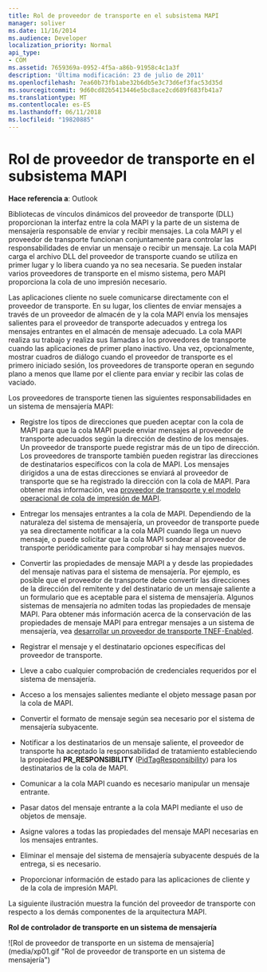 ```yaml
---
title: Rol de proveedor de transporte en el subsistema MAPI
manager: soliver
ms.date: 11/16/2014
ms.audience: Developer
localization_priority: Normal
api_type:
- COM
ms.assetid: 7659369a-0952-4f5a-a86b-91958c4c1a3f
description: 'Última modificación: 23 de julio de 2011'
ms.openlocfilehash: 7ea60b73fb1abe32b6db5e3c73d6ef3fac53d35d
ms.sourcegitcommit: 9d60cd82b5413446e5bc8ace2cd689f683fb41a7
ms.translationtype: MT
ms.contentlocale: es-ES
ms.lasthandoff: 06/11/2018
ms.locfileid: "19820885"
---
```

# <a name="transport-provider-role-in-the-mapi-subsystem"></a>Rol de proveedor de transporte en el subsistema MAPI
  
**Hace referencia a**: Outlook 
  
Bibliotecas de vínculos dinámicos del proveedor de transporte (DLL) proporcionan la interfaz entre la cola MAPI y la parte de un sistema de mensajería responsable de enviar y recibir mensajes. La cola MAPI y el proveedor de transporte funcionan conjuntamente para controlar las responsabilidades de enviar un mensaje o recibir un mensaje. La cola MAPI carga el archivo DLL del proveedor de transporte cuando se utiliza en primer lugar y lo libera cuando ya no sea necesaria. Se pueden instalar varios proveedores de transporte en el mismo sistema, pero MAPI proporciona la cola de uno impresión necesario.
  
Las aplicaciones cliente no suele comunicarse directamente con el proveedor de transporte. En su lugar, los clientes de enviar mensajes a través de un proveedor de almacén de y la cola MAPI envía los mensajes salientes para el proveedor de transporte adecuados y entrega los mensajes entrantes en el almacén de mensaje adecuado. La cola MAPI realiza su trabajo y realiza sus llamadas a los proveedores de transporte cuando las aplicaciones de primer plano inactivo. Una vez, opcionalmente, mostrar cuadros de diálogo cuando el proveedor de transporte es el primero iniciado sesión, los proveedores de transporte operan en segundo plano a menos que llame por el cliente para enviar y recibir las colas de vaciado. 
  
Los proveedores de transporte tienen las siguientes responsabilidades en un sistema de mensajería MAPI:
  
- Registre los tipos de direcciones que pueden aceptar con la cola de MAPI para que la cola MAPI puede enviar mensajes al proveedor de transporte adecuados según la dirección de destino de los mensajes. Un proveedor de transporte puede registrar más de un tipo de dirección. Los proveedores de transporte también pueden registrar las direcciones de destinatarios específicos con la cola de MAPI. Los mensajes dirigidos a una de estas direcciones se enviará al proveedor de transporte que se ha registrado la dirección con la cola de MAPI. Para obtener más información, vea [proveedor de transporte y el modelo operacional de cola de impresión de MAPI](transport-provider-and-mapi-spooler-operational-model.md).
    
- Entregar los mensajes entrantes a la cola de MAPI. Dependiendo de la naturaleza del sistema de mensajería, un proveedor de transporte puede ya sea directamente notificar a la cola MAPI cuando llega un nuevo mensaje, o puede solicitar que la cola MAPI sondear al proveedor de transporte periódicamente para comprobar si hay mensajes nuevos.
    
- Convertir las propiedades de mensaje MAPI a y desde las propiedades del mensaje nativas para el sistema de mensajería. Por ejemplo, es posible que el proveedor de transporte debe convertir las direcciones de la dirección del remitente y del destinatario de un mensaje saliente a un formulario que es aceptable para el sistema de mensajería. Algunos sistemas de mensajería no admiten todas las propiedades de mensaje MAPI. Para obtener más información acerca de la conservación de las propiedades de mensaje MAPI para entregar mensajes a un sistema de mensajería, vea [desarrollar un proveedor de transporte TNEF-Enabled](developing-a-tnef-enabled-transport-provider.md).
    
- Registrar el mensaje y el destinatario opciones específicas del proveedor de transporte.
    
- Lleve a cabo cualquier comprobación de credenciales requeridos por el sistema de mensajería.
    
- Acceso a los mensajes salientes mediante el objeto message pasan por la cola de MAPI.
    
- Convertir el formato de mensaje según sea necesario por el sistema de mensajería subyacente.
    
- Notificar a los destinatarios de un mensaje saliente, el proveedor de transporte ha aceptado la responsabilidad de tratamiento estableciendo la propiedad **PR_RESPONSIBILITY** ([PidTagResponsibility](pidtagresponsibility-canonical-property.md)) para los destinatarios de la cola de MAPI.
    
- Comunicar a la cola MAPI cuando es necesario manipular un mensaje entrante.
    
- Pasar datos del mensaje entrante a la cola MAPI mediante el uso de objetos de mensaje.
    
- Asigne valores a todas las propiedades del mensaje MAPI necesarias en los mensajes entrantes.
    
- Eliminar el mensaje del sistema de mensajería subyacente después de la entrega, si es necesario.
    
- Proporcionar información de estado para las aplicaciones de cliente y de la cola de impresión MAPI.
    
La siguiente ilustración muestra la función del proveedor de transporte con respecto a los demás componentes de la arquitectura MAPI.
  
**Rol de controlador de transporte en un sistema de mensajería**
  
![Rol de proveedor de transporte en un sistema de mensajería] (media/xp01.gif "Rol de proveedor de transporte en un sistema de mensajería")
  

